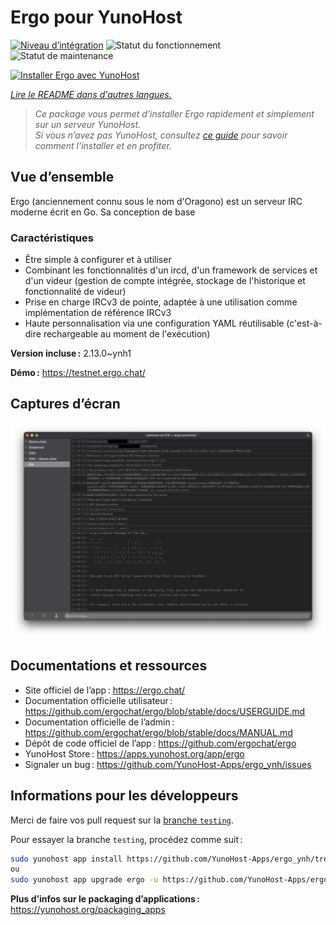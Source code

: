 <!--
Nota bene : ce README est automatiquement généré par <https://github.com/YunoHost/apps/tree/master/tools/readme_generator>
Il NE doit PAS être modifié à la main.
-->

# Ergo pour YunoHost

[![Niveau d’intégration](https://dash.yunohost.org/integration/ergo.svg)](https://dash.yunohost.org/appci/app/ergo) ![Statut du fonctionnement](https://ci-apps.yunohost.org/ci/badges/ergo.status.svg) ![Statut de maintenance](https://ci-apps.yunohost.org/ci/badges/ergo.maintain.svg)

[![Installer Ergo avec YunoHost](https://install-app.yunohost.org/install-with-yunohost.svg)](https://install-app.yunohost.org/?app=ergo)

*[Lire le README dans d'autres langues.](./ALL_README.md)*

> *Ce package vous permet d’installer Ergo rapidement et simplement sur un serveur YunoHost.*  
> *Si vous n’avez pas YunoHost, consultez [ce guide](https://yunohost.org/install) pour savoir comment l’installer et en profiter.*

## Vue d’ensemble

Ergo (anciennement connu sous le nom d'Oragono) est un serveur IRC moderne écrit en Go. Sa conception de base

### Caractéristiques

- Être simple à configurer et à utiliser
- Combinant les fonctionnalités d'un ircd, d'un framework de services et d'un videur (gestion de compte intégrée, stockage de l'historique et fonctionnalité de videur)
- Prise en charge IRCv3 de pointe, adaptée à une utilisation comme implémentation de référence IRCv3
- Haute personnalisation via une configuration YAML réutilisable (c'est-à-dire rechargeable au moment de l'exécution)


**Version incluse :** 2.13.0~ynh1

**Démo :** <https://testnet.ergo.chat/>

## Captures d’écran

![Capture d’écran de Ergo](./doc/screenshots/textual.jpg)

## Documentations et ressources

- Site officiel de l’app : <https://ergo.chat/>
- Documentation officielle utilisateur : <https://github.com/ergochat/ergo/blob/stable/docs/USERGUIDE.md>
- Documentation officielle de l’admin : <https://github.com/ergochat/ergo/blob/stable/docs/MANUAL.md>
- Dépôt de code officiel de l’app : <https://github.com/ergochat/ergo>
- YunoHost Store : <https://apps.yunohost.org/app/ergo>
- Signaler un bug : <https://github.com/YunoHost-Apps/ergo_ynh/issues>

## Informations pour les développeurs

Merci de faire vos pull request sur la [branche `testing`](https://github.com/YunoHost-Apps/ergo_ynh/tree/testing).

Pour essayer la branche `testing`, procédez comme suit :

```bash
sudo yunohost app install https://github.com/YunoHost-Apps/ergo_ynh/tree/testing --debug
ou
sudo yunohost app upgrade ergo -u https://github.com/YunoHost-Apps/ergo_ynh/tree/testing --debug
```

**Plus d’infos sur le packaging d’applications :** <https://yunohost.org/packaging_apps>
